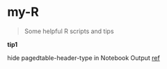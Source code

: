 # my-R
> Some helpful R scripts and tips

**tip1**

 hide pagedtable-header-type in Notebook Output [ref](https://stackoverflow.com/questions/46163466/data-frame-printing-in-r-markdown-how-to-hide-column-type)

